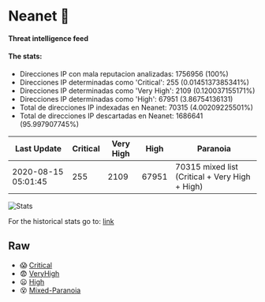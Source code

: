 # Neanet :hocho:
#### Threat intelligence feed
#### The stats:

- Direcciones IP con mala reputacion analizadas: 1756956 (100%)
- Direcciones IP determinadas como 'Critical':  255 (0.0145137385341%)
- Direcciones IP determinadas como 'Very High':  2109 (0.120037155171%)
- Direcciones IP determinadas como 'High':  67951 (3.86754136131)
- Total de direcciones IP indexadas en Neanet:  70315 (4.00209225501%)
- Total de direcciones IP descartadas en Neanet:  1686641 (95.997907745%)

| Last Update | Critical | Very High | High | Paranoia |
| --- | --- | --- | --- | --- |
| 2020-08-15 05:01:45 | 255 | 2109 | 67951 | 70315 mixed list (Critical + Very High + High)|

![Stats](https://docs.google.com/spreadsheets/d/e/2PACX-1vSnaNMIXVabIpDJjufMlzH7poXnshF3mgd8Is1g9ytUEzVsP5my4Trn8f-xkoLLQ38xpL3HtmUexLo6/pubchart?oid=501124687&format=image)

For the historical stats go to: [link](/stats.csv)
## Raw
- :scream: [Critical](https://raw.githubusercontent.com/JavaGarcia/Neanet/master/blacklists/neanet_critical.txt)
- :fearful: [VeryHigh](https://raw.githubusercontent.com/JavaGarcia/Neanet/master/blacklists/neanet_veryHigh.txtt)
- :frowning: [High](https://raw.githubusercontent.com/JavaGarcia/Neanet/master/blacklists/neanet_high.txt)
- :dizzy_face: [Mixed-Paranoia](https://raw.githubusercontent.com/JavaGarcia/Neanet/master/blacklists/neanet_all.txt)































































































































































































